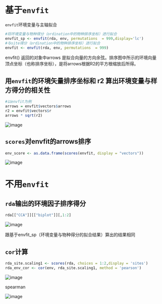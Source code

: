 # 基于`envfit`

`envfit`环境变量与主轴拟合

```r
#将环境变量与物种得分（ordination中的物种排序坐标）进行拟合
envfit_sp <- envfit(rda, env, permutations  = 999,display='lc')
#与site得分（ordination中的物种排序坐标）进行拟合
envfit <- envfit(rda, env, permutations  = 999)
```

envfit() 返回的对象中arrows 是拟合向量的方向余弦。排序图中所示的环境向量顶点坐标（也称排序坐标），是将arrows根据R2的平方根缩放后所得。

## 用`envfit`的环境矢量排序坐标和 r2 算出环境变量与样方得分的相关性

```r
#以envfit为例
arrows = envfit$vectors$arrows
r2 = envfit$vectors$r
arrows * sqrt(r2)
```

![image](https://user-images.githubusercontent.com/48527007/168002229-81f6fd43-3140-4b0c-b745-c9e5d40a6c19.png)

## `scores`对envfit的arrows排序

```r
env_score <- as.data.frame(scores(envfit, display = "vectors"))
```

![image](https://user-images.githubusercontent.com/48527007/168002286-e4c84d1e-4df5-4692-862f-50136de127c5.png)

# 不用`envfit`

## `rda`输出的环境因子排序得分

```r
rda[["CCA"]][["biplot"]][,1:2]
```
![image](https://user-images.githubusercontent.com/48527007/168002321-ae91d0f6-030a-4f27-82a9-c01f91e4b706.png)

跟基于envfit_sp（环境变量与物种得分的拟合结果）算出的结果相同
<br />

## `cor`计算

```r
rda_site.scaling1 <- scores(rda, choices = 1:2,display = 'sites')
rda_env_cor <- cor(env, rda_site.scaling1, method = 'pearson')
```
![image](https://user-images.githubusercontent.com/48527007/168002361-906e7f2b-c1ae-44cf-8b42-303df4710582.png)

spearman

![image](https://user-images.githubusercontent.com/48527007/168002381-73834aae-ce57-44e7-9ed9-dd1932519826.png)
